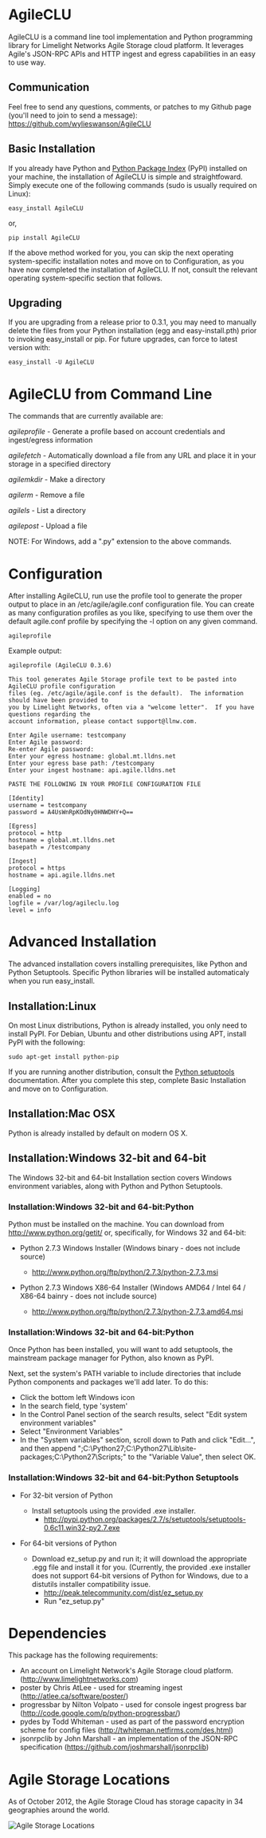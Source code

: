 # AgileCLU #

AgileCLU is a command line tool implementation and Python programming library for Limelight Networks Agile Storage cloud platform.  It leverages Agile's JSON-RPC APIs and HTTP ingest and egress capabilities in an easy to use way.  


## Communication ##

Feel free to send any questions, comments, or patches to my Github page (you'll need to join to send a message): 
https://github.com/wylieswanson/AgileCLU


## Basic Installation ##
If you already have Python and [Python Package Index](http://pypi.python.org/pypi/setuptools) (PyPI) installed on your machine, the installation of AgileCLU is simple and straightfoward.  Simply execute one of the following commands (sudo is usually required on Linux):

	easy_install AgileCLU

or,

	pip install AgileCLU

If the above method worked for you, you can skip the next operating system-specific installation notes and move on to Configuration, as you have now completed the installation of AgileCLU.  If not, consult the relevant operating system-specific section that follows.

## Upgrading ##

If you are upgrading from a release prior to 0.3.1, you may need to manually delete the files from your Python installation (egg and easy-install.pth) prior to invoking easy_install or pip.  For future upgrades, can force to latest version with:

	easy_install -U AgileCLU

# AgileCLU from Command Line #

The commands that are currently available are:

*agileprofile* - Generate a profile based on account credentials and ingest/egress information

*agilefetch* - Automatically download a file from any URL and place it in your storage in a specified directory

*agilemkdir* - Make a directory

*agilerm* - Remove a file

*agilels* - List a directory

*agilepost* - Upload a file

NOTE: For Windows, add a ".py" extension to the above commands.



# Configuration #

After installing AgileCLU, run use the profile tool to generate the proper output to place in an /etc/agile/agile.conf configuration file.  You can create as many configuration profiles as you like, specifying to use them over the default agile.conf profile by specifying the -l option on any given command.

	agileprofile

Example output:

	agileprofile (AgileCLU 0.3.6)
	
	This tool generates Agile Storage profile text to be pasted into AgileCLU profile configuration
	files (eg. /etc/agile/agile.conf is the default).  The information should have been provided to
	you by Limelight Networks, often via a "welcome letter".  If you have questions regarding the
	account information, please contact support@llnw.com.
	
	Enter Agile username: testcompany
	Enter Agile password: 
	Re-enter Agile password: 
	Enter your egress hostname: global.mt.lldns.net
	Enter your egress base path: /testcompany
	Enter your ingest hostname: api.agile.lldns.net
	
	PASTE THE FOLLOWING IN YOUR PROFILE CONFIGURATION FILE 
	
	[Identity]
	username = testcompany
	password = A4UsWnRpKOdNy0HNWDHY+Q==
	
	[Egress]
	protocol = http
	hostname = global.mt.lldns.net
	basepath = /testcompany
	
	[Ingest]
	protocol = https
	hostname = api.agile.lldns.net
	
	[Logging]
	enabled = no
	logfile = /var/log/agileclu.log
	level = info


# Advanced Installation #

The advanced installation covers installing prerequisites, like Python and Python Setuptools.  Specific Python libraries will be installed automaticaly when you run easy_install.


## Installation:Linux ##

On most Linux distributions, Python is already installed, you only need to install PyPI.  For Debian, Ubuntu and other distributions using APT, install PyPI with the following:

	sudo apt-get install python-pip

If you are running another distribution, consult the [Python setuptools](http://pypi.python.org/pypi/setuptools) documentation.  After you complete this step, complete Basic Installation and move on to Configuration.


## Installation:Mac OSX ##

Python is already installed by default on modern OS X.

## Installation:Windows 32-bit and 64-bit ##

The Windows 32-bit and 64-bit Installation section covers Windows environment variables, along with Python and Python Setuptools.

### Installation:Windows 32-bit and 64-bit:Python ###

Python must be installed on the machine.  You can download from http://www.python.org/getit/ or, specifically, for Windows 32 and 64-bit:

* Python 2.7.3 Windows Installer (Windows binary - does not include source)
	* http://www.python.org/ftp/python/2.7.3/python-2.7.3.msi

* Python 2.7.3 Windows X86-64 Installer (Windows AMD64 / Intel 64 / X86-64 bainry - does not include source)
	* http://www.python.org/ftp/python/2.7.3/python-2.7.3.amd64.msi

### Installation:Windows 32-bit and 64-bit:Python ###

Once Python has been installed, you will want to add setuptools, the mainstream package manager for Python, also known as PyPI.

Next, set the system's PATH variable to include directories that include Python components and packages we'll add later.  To do this:

* Click the bottom left Windows icon
* In the search field, type 'system'
* In the Control Panel section of the search results, select "Edit system environment variables"
* Select "Environment Variables"
* In the "System variables" section, scroll down to Path and click "Edit...", and then append ";C:\Python27;C:\Python27\Lib\site-packages;C:\Python27\Scripts;" to the "Variable Value", then select OK.

### Installation:Windows 32-bit and 64-bit:Python Setuptools ###

* For 32-bit version of Python 
	* Install setuptools using the provided .exe installer.
		* http://pypi.python.org/packages/2.7/s/setuptools/setuptools-0.6c11.win32-py2.7.exe

* For 64-bit versions of Python
	* Download ez_setup.py and run it; it will download the appropriate .egg file and install it for you. (Currently, the provided .exe installer does not support 64-bit versions of Python for Windows, due to a distutils installer compatibility issue.
		* http://peak.telecommunity.com/dist/ez_setup.py
		* Run "ez_setup.py"


# Dependencies #

This package has the following requirements:

* An account on Limelight Network's Agile Storage cloud platform. (http://www.limelightnetworks.com)
* poster by Chris AtLee - used for streaming ingest (http://atlee.ca/software/poster/)
* progressbar by Nilton Volpato - used for console ingest progress bar (http://code.google.com/p/python-progressbar/)
* pydes by Todd Whiteman - used as part of the password encryption scheme for config files (http://twhiteman.netfirms.com/des.html)
* jsonrpclib by John Marshall - an implementation of the JSON-RPC specification (https://github.com/joshmarshall/jsonrpclib)


# Agile Storage Locations #

As of October 2012, the Agile Storage Cloud has storage capacity in 34 geographies around the world.

![Agile Storage Locations](https://raw.github.com/wylieswanson/AgileCLU/master/agile_locations_oct_2012.jpg)
